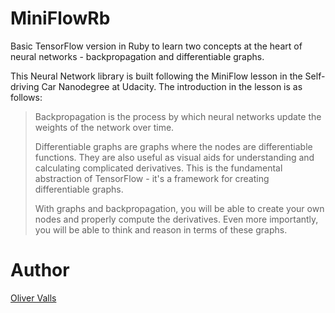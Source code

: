 # MiniFlowRb
Basic TensorFlow version in Ruby to learn two concepts at the heart of neural networks - backpropagation and differentiable graphs.

This Neural Network library is built following the MiniFlow lesson in the Self-driving Car Nanodegree at Udacity.
The introduction in the lesson is as follows:

> Backpropagation is the process by which neural networks update the weights of the network over time.
>
>Differentiable graphs are graphs where the nodes are differentiable functions. They are also useful as visual aids for understanding and calculating complicated derivatives. This is the fundamental abstraction of TensorFlow - it's a framework for creating differentiable graphs.
>
>With graphs and backpropagation, you will be able to create your own nodes and properly compute the derivatives. Even more importantly, you will be able to think and reason in terms of these graphs.

# Author
[Oliver Valls](https://github.com/tramuntanal)
